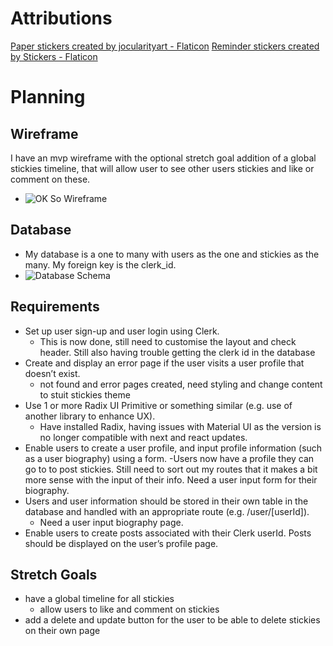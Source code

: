 # Attributions

<a href="https://www.flaticon.com/free-stickers/paper" title="paper stickers">Paper stickers created by jocularityart - Flaticon</a>
<a href="https://www.flaticon.com/free-stickers/reminder" title="reminder stickers">Reminder stickers created by Stickers - Flaticon</a>

# Planning

## Wireframe

I have an mvp wireframe with the optional stretch goal addition of a global stickies timeline, that will allow user to see other users stickies and like or comment on these.

- ![OK So Wireframe]()

## Database

- My database is a one to many with users as the one and stickies as the many. My foreign key is the clerk_id.
- ![Database Schema]()

## Requirements

- Set up user sign-up and user login using Clerk.
  - This is now done, still need to customise the layout and check header. Still also having trouble getting the clerk id in the database
- Create and display an error page if the user visits a user profile that doesn’t exist.
  - not found and error pages created, need styling and change content to stuit stickies theme
- Use 1 or more Radix UI Primitive or something similar (e.g. use of another library to enhance UX).
  - Have installed Radix, having issues with Material UI as the version is no longer compatible with next and react updates.
- Enable users to create a user profile, and input profile information (such as a user biography) using a form.
  -Users now have a profile they can go to to post stickies. Still need to sort out my routes that it makes a bit more sense with the input of their info. Need a user input form for their biography.
- Users and user information should be stored in their own table in the database and handled with an appropriate route (e.g. /user/[userId]).
  - Need a user input biography page.
- Enable users to create posts associated with their Clerk userId. Posts should be displayed on the user’s profile page.

## Stretch Goals

- have a global timeline for all stickies
  - allow users to like and comment on stickies
- add a delete and update button for the user to be able to delete stickies on their own page
